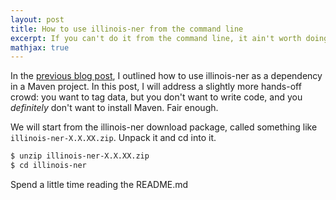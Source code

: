 ```yaml
---
layout: post
title: How to use illinois-ner from the command line
excerpt: If you can't do it from the command line, it ain't worth doing.
mathjax: true
---
```


In the [previous blog post](), I outlined how to use illinois-ner as a dependency in a Maven project. In this
 post, I will address a slightly more hands-off crowd: you want to tag data, but you don't want to write code, and you
 _definitely_ don't want to install Maven. Fair enough.

 We will start from the illinois-ner download package, called something like `illinois-ner-X.X.XX.zip`. Unpack it and
 cd into it.

 ~~~bash
 $ unzip illinois-ner-X.X.XX.zip
 $ cd illinois-ner
 ~~~

 Spend a little time reading the README.md